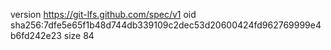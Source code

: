 version https://git-lfs.github.com/spec/v1
oid sha256:7dfe5e65f1b48d744db339109c2dec53d20600424fd962769999e4b6fd242e23
size 84
